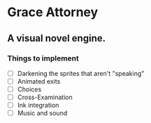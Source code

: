 # Grace Attorney
## A visual novel engine.


### Things to implement
- [ ] Darkening the sprites that aren't "speaking"
- [ ] Animated exits
- [ ] Choices
- [ ] Cross-Examination
- [ ] Ink integration
- [ ] Music and sound